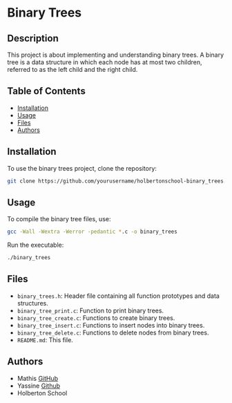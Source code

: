 # Binary Trees

## Description
This project is about implementing and understanding binary trees. A binary tree is a data structure in which each node has at most two children, referred to as the left child and the right child.

## Table of Contents
- [Installation](#installation)
- [Usage](#usage)
- [Files](#files)
- [Authors](#authors)

## Installation
To use the binary trees project, clone the repository:
```sh
git clone https://github.com/yourusername/holbertonschool-binary_trees.git
```

## Usage
To compile the binary tree files, use:
```sh
gcc -Wall -Wextra -Werror -pedantic *.c -o binary_trees
```
Run the executable:
```sh
./binary_trees
```

## Files
- `binary_trees.h`: Header file containing all function prototypes and data structures.
- `binary_tree_print.c`: Function to print binary trees.
- `binary_tree_create.c`: Functions to create binary trees.
- `binary_tree_insert.c`: Functions to insert nodes into binary trees.
- `binary_tree_delete.c`: Functions to delete nodes from binary trees.
- `README.md`: This file.

## Authors
- Mathis [GitHub](https://github.com/Mathis-Bermond)
- Yassine [Github](https://github.com/yassinejsa2a)
- Holberton School